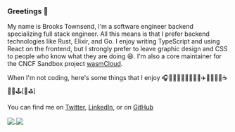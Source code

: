 ### Greetings 👋

My name is Brooks Townsend, I'm a software engineer backend specializing full stack engineer. All this means is that I prefer backend technologies like Rust, Elixir, and Go. I enjoy writing TypeScript and using React on the frontend, but I strongly prefer to leave graphic design and CSS to people who know what they are doing 😄. I'm also a core maintainer for the CNCF Sandbox project [wasmCloud](https://github.com/wasmCloud/).

When I'm not coding, here's some things that I enjoy 🎧📖🏋🏻‍♂️🏃🏻‍♂️🥾✈️👨🏻‍🍳🐶☕️🍻🥃🕹[🥏⛳️]

You can find me on [Twitter](https://twitter.com/brooksmtownsend), [LinkedIn](https://www.linkedin.com/in/brooks-townsend/), or on [GitHub](https://github.com/brooksmtownsend)

<a href="https://github.com/anuraghazra/convoychat">
  <img align="center" src="https://github-readme-stats.vercel.app/api?username=brooksmtownsend&show_icons=true&theme=gruvbox" />
</a>
<a href="https://github.com/anuraghazra/github-readme-stats">
  <img align="center" src="https://github-readme-stats.vercel.app/api/top-langs/?username=brooksmtownsend&theme=gruvbox&exclude_repo=clustering-590&langs_count=8&layout=compact&hide=javascript,html,css" />
</a>


<!--
**brooksmtownsend/brooksmtownsend** is a ✨ _special_ ✨ repository because its `README.md` (this file) appears on your GitHub profile.

Here are some ideas to get you started:

- 🔭 I’m currently working on ...
- 🌱 I’m currently learning ...
- 👯 I’m looking to collaborate on ...
- 🤔 I’m looking for help with ...
- 💬 Ask me about ...
- 📫 How to reach me: ...
- 😄 Pronouns: ...
- ⚡ Fun fact: ...
-->
